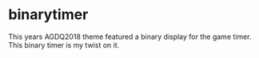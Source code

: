 # binarytimer
This years AGDQ2018 theme featured a binary display for the game timer. This binary timer is my twist on it.
